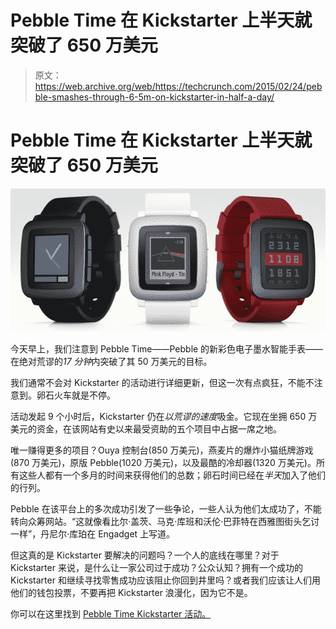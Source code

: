 # Pebble Time 在 Kickstarter 上半天就突破了 650 万美元 

> 原文：<https://web.archive.org/web/https://techcrunch.com/2015/02/24/pebble-smashes-through-6-5m-on-kickstarter-in-half-a-day/>

# Pebble Time 在 Kickstarter 上半天就突破了 650 万美元

![time](img/0adb61e6ddda8e08dbeb2499b4d8bfce.png)

今天早上，我们注意到 Pebble Time——Pebble 的新彩色电子墨水智能手表——在绝对荒谬的*17 分钟*内突破了其 50 万美元的目标。

我们通常不会对 Kickstarter 的活动进行详细更新，但这一次有点疯狂，不能不注意到。卵石火车就是不停。

活动发起 9 个小时后，Kickstarter 仍在*以荒谬的速度*吸金。它现在坐拥 650 万美元的资金，在该网站有史以来最受资助的五个项目中占据一席之地。

唯一赚得更多的项目？Ouya 控制台(850 万美元)，燕麦片的爆炸小猫纸牌游戏(870 万美元)，原版 Pebble(1020 万美元)，以及最酷的冷却器(1320 万美元)。所有这些人都有一个多月的时间来获得他们的总数；卵石时间已经在*半天*加入了他们的行列。

Pebble 在该平台上的多次成功引发了一些争论，一些人认为他们太成功了，不能转向众筹网站。“这就像看比尔·盖茨、马克·库班和沃伦·巴菲特在西雅图街头乞讨一样”，丹尼尔·库珀在 Engadget 上写道。

但这真的是 Kickstarter 要解决的问题吗？一个人的底线在哪里？对于 Kickstarter 来说，是什么让一家公司过于成功？公众认知？拥有一个成功的 Kickstarter 和继续寻找零售成功应该阻止你回到井里吗？或者我们应该让人们用他们的钱包投票，不要再把 Kickstarter 浪漫化，因为它不是。

你可以在这里找到 [Pebble Time Kickstarter 活动。](https://web.archive.org/web/20221003060839/https://www.kickstarter.com/projects/597507018/pebble-time-awesome-smartwatch-no-compromises)